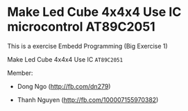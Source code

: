 # Make Led Cube 4x4x4 Use IC microcontrol AT89C2051 

This is a exercise Embedd Programming (Big Exercise 1)

Make Led Cube 4x4x4 Use IC `AT89C2051`


Member:

- Dong Ngo (http://fb.com/dn279)

- Thanh Nguyen (http://fb.com/100007155970382)
 
